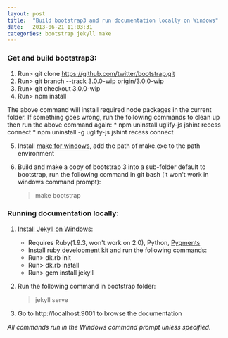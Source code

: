```yaml
---
layout: post
title:  "Build bootstrap3 and run documentation locally on Windows"
date:   2013-06-21 11:03:31
categories: bootstrap jekyll make
---
```


### Get and build bootstrap3:
1. Run> git clone https://github.com/twitter/bootstrap.git
2. Run> git branch --track 3.0.0-wip origin/3.0.0-wip
3. Run> git checkout 3.0.0-wip
4. Run> npm install  
        
The above command will install required node packages in the current folder. 
If something goes wrong, run the following commands to clean up then run the 
above command again:
    * npm uninstall uglify-js jshint recess connect
    * npm uninstall -g uglify-js jshint recess connect

5. Install [make for windows][make-win], add the path of make.exe to the path
environment 
6. Build and make a copy of bootstrap 3 into a sub-folder default to bootstrap, 
run the following command in git bash (it won't work in windows command prompt): 

    > make bootstrap

### Running documentation locally:
1. [Install Jekyll on Windows][jekyll-win]:
    * Requires Ruby(1.9.3, won't work on 2.0), Python, [Pygments][pygments]
    * Install [ruby development kit][ruby-dk] and run the following commands:
     - Run> dk.rb init
     - Run> dk.rb install
    * Run> gem install jekyll
2. Run the following command in bootstrap folder:

    > jekyll serve

3. Go to http://localhost:9001 to browse the documentation

*All commands run in the Windows command prompt unless specified.*

[make-win]: http://gnuwin32.sourceforge.net/packages/make.htm
[jekyll-win]: http://www.madhur.co.in/blog/2011/09/01/runningjekyllwindows.html
[ruby-dk]: http://rubyinstaller.org/downloads/
[pygments]: http://pygments.org/
